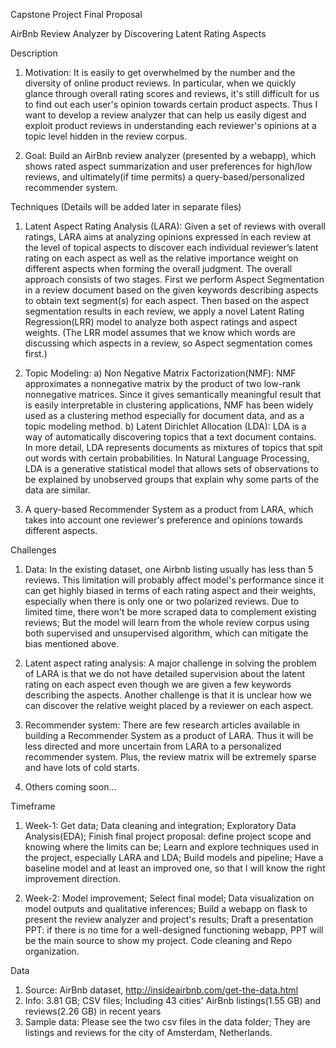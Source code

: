 Capstone Project Final Proposal

AirBnb Review Analyzer by Discovering Latent Rating Aspects


Description
1) Motivation:
It is easily to get overwhelmed by the number and the diversity of online product reviews. In particular, when we quickly glance through overall rating scores and reviews, it's still difficult for us to find out each user's opinion towards certain product aspects. Thus I want to develop a review analyzer that can help us easily digest and exploit product reviews in understanding each reviewer's opinions at a topic level hidden in the review corpus.

2) Goal:
Build an AirBnb review analyzer (presented by a webapp), which shows rated aspect summarization and user preferences for high/low reviews, and ultimately(if time permits) a query-based/personalized recommender system.


Techniques
(Details will be added later in separate files)

1) Latent Aspect Rating Analysis (LARA):
Given a set of reviews with overall ratings, LARA aims at analyzing opinions expressed in each review at the level of topical aspects to discover each individual reviewer’s latent rating on each aspect as well as the relative importance weight on different aspects when forming the overall judgment.
The overall approach consists of two stages. First we perform Aspect Segmentation in a review document based on the given keywords describing aspects to obtain text segment(s) for each aspect.
Then based on the aspect segmentation results in each review, we apply a novel Latent Rating Regression(LRR) model to analyze both aspect ratings and aspect weights. (The LRR model assumes that we know which words are discussing which aspects in a review, so Aspect segmentation comes first.)

2) Topic Modeling:
   a) Non Negative Matrix Factorization(NMF):
   NMF approximates a nonnegative matrix by the product of two low-rank nonnegative matrices. Since it gives semantically meaningful result that is easily interpretable in clustering applications, NMF has been widely used as a clustering method especially for document data, and as a topic modeling method.
   b) Latent Dirichlet Allocation (LDA):
   LDA is a way of automatically discovering topics that a text document contains. In more detail, LDA represents documents as mixtures of topics that spit out words with certain probabilities.
   In Natural Language Processing, LDA is a generative statistical model that allows sets of observations to be explained by unobserved groups that explain why some parts of the data are similar.

3) A query-based Recommender System as a product from LARA, which takes into account one reviewer's preference and opinions towards different aspects.


Challenges
1) Data:
In the existing dataset, one Airbnb listing usually has less than 5 reviews. This limitation will probably affect model's performance since it can get highly biased in terms of each rating aspect and their weights, especially when there is only one or two polarized reviews.
Due to limited time, there won't be more scraped data to complement existing reviews; But the model will learn from the whole review corpus using both supervised and unsupervised algorithm, which can mitigate the bias mentioned above.

2) Latent aspect rating analysis:
A major challenge in solving the problem of LARA is that we do not have detailed supervision about the latent rating on each aspect even though we are given a few keywords describing the aspects. Another challenge is that it is unclear how we can discover the relative weight placed by a reviewer on each aspect.

3) Recommender system:
There are few research articles available in building a Recommender System as a product of LARA. Thus it will be less directed and more uncertain from LARA to a personalized recommender system.
Plus, the review matrix will be extremely sparse and have lots of cold starts.

4) Others coming soon...


Timeframe
1) Week-1:
Get data; Data cleaning and integration;
Exploratory Data Analysis(EDA);
Finish final project proposal: define project scope and knowing where the limits can be;
Learn and explore techniques used in the project, especially LARA and LDA;
Build models and pipeline;
Have a baseline model and at least an improved one, so that I will know the right improvement direction.

2) Week-2:
Model improvement; Select final model;
Data visualization on model outputs and qualitative inferences;
Build a webapp on flask to present the review analyzer and project's results;
Draft a presentation PPT: if there is no time for a well-designed functioning webapp, PPT will be the main source to show my project.
Code cleaning and Repo organization.


Data
1) Source: AirBnb dataset, http://insideairbnb.com/get-the-data.html
2) Info:
   3.81 GB; CSV files;
   Including 43 cities' AirBnb listings(1.55 GB) and reviews(2.26 GB) in recent years
4) Sample data:
   Please see the two csv files in the data folder; They are listings and reviews for the city of Amsterdam, Netherlands.
